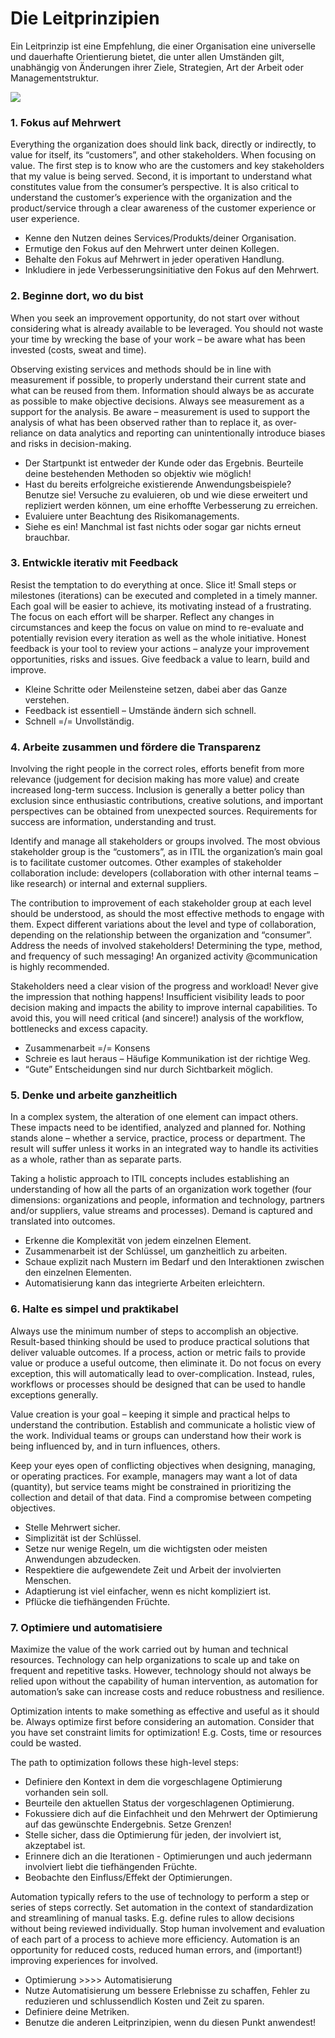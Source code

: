 # Die Leitprinzipien

Ein Leitprinzip ist eine Empfehlung, die einer Organisation eine universelle und dauerhafte Orientierung bietet, die unter allen Umständen gilt, unabhängig von Änderungen ihrer Ziele, Strategien, Art der Arbeit oder Managementstruktur.

![](https://i.imgur.com/iy0U6hG.png)

### 1. Fokus auf Mehrwert

Everything the organization does should link back, directly or indirectly, to value for itself, its “customers”, and other stakeholders. When focusing on value. The first step is to know who are the customers and key stakeholders that my value is being served. Second, it is important to understand what constitutes value from the consumer’s perspective. It is also critical to understand the customer’s experience with the organization and the product/service through a clear awareness of the customer experience or user experience.

* Kenne den Nutzen deines Services/Produkts/deiner Organisation.
* Ermutige den Fokus auf den Mehrwert unter deinen Kollegen.
* Behalte den Fokus auf Mehrwert in jeder operativen Handlung.
* Inkludiere in jede Verbesserungsinitiative den Fokus auf den Mehrwert.

### 2. Beginne dort, wo du bist

When you seek an improvement opportunity, do not start over without considering what is already available to be leveraged. You should not waste your time by wrecking the base of your work – be aware what has been invested \(costs, sweat and time\).

Observing existing services and methods should be in line with measurement if possible, to properly understand their current state and what can be reused from them. Information should always be as accurate as possible to make objective decisions. Always see measurement as a support for the analysis. Be aware – measurement is used to support the analysis of what has been observed rather than to replace it, as over-reliance on data analytics and reporting can unintentionally introduce biases and risks in decision-making.

* Der Startpunkt ist entweder der Kunde oder das Ergebnis. Beurteile deine bestehenden Methoden so objektiv wie möglich!
* Hast du bereits erfolgreiche existierende Anwendungsbeispiele? Benutze sie! Versuche zu evaluieren, ob und wie diese erweitert und repliziert werden können, um eine erhoffte Verbesserung zu erreichen.
* Evaluiere unter Beachtung des Risikomanagements.
* Siehe es ein! Manchmal ist fast nichts oder sogar gar nichts erneut brauchbar.

### 3. Entwickle iterativ mit Feedback

Resist the temptation to do everything at once. Slice it! Small steps or milestones \(iterations\) can be executed and completed in a timely manner. Each goal will be easier to achieve, its motivating instead of a frustrating. The focus on each effort will be sharper. Reflect any changes in circumstances and keep the focus on value on mind to re-evaluate and potentially revision every iteration as well as the whole initiative. Honest feedback is your tool to review your actions – analyze your improvement opportunities, risks and issues. Give feedback a value to learn, build and improve.

* Kleine Schritte oder Meilensteine setzen, dabei aber das Ganze verstehen.
* Feedback ist essentiell – Umstände ändern sich schnell.
* Schnell =/= Unvollständig.

### 4. Arbeite zusammen und fördere die Transparenz

Involving the right people in the correct roles, efforts benefit from more relevance \(judgement for decision making has more value\) and create increased long-term success. Inclusion is generally a better policy than exclusion since enthusiastic contributions, creative solutions, and important perspectives can be obtained from unexpected sources. Requirements for success are information, understanding and trust.

Identify and manage all stakeholders or groups involved. The most obvious stakeholder group is the “customers”, as in ITIL the organization’s main goal is to facilitate customer outcomes. Other examples of stakeholder collaboration include: developers \(collaboration with other internal teams – like research\) or internal and external suppliers.

The contribution to improvement of each stakeholder group at each level should be understood, as should the most effective methods to engage with them. Expect different variations about the level and type of collaboration, depending on the relationship between the organization and “consumer”. Address the needs of involved stakeholders! Determining the type, method, and frequency of such messaging! An organized activity @communication is highly recommended.

Stakeholders need a clear vision of the progress and workload! Never give the impression that nothing happens! Insufficient visibility leads to poor decision making and impacts the ability to improve internal capabilities. To avoid this, you will need critical \(and sincere!\) analysis of the workflow, bottlenecks and excess capacity.

* Zusammenarbeit =/= Konsens
* Schreie es laut heraus – Häufige Kommunikation ist der richtige Weg.
* “Gute” Entscheidungen sind nur durch Sichtbarkeit möglich.

### 5. Denke und arbeite ganzheitlich

In a complex system, the alteration of one element can impact others. These impacts need to be identified, analyzed and planned for. Nothing stands alone – whether a service, practice, process or department. The result will suffer unless it works in an integrated way to handle its activities as a whole, rather than as separate parts.

Taking a holistic approach to ITIL concepts includes establishing an understanding of how all the parts of an organization work together \(four dimensions: organizations and people, information and technology, partners and/or suppliers, value streams and processes\). Demand is captured and translated into outcomes.

* Erkenne die Komplexität von jedem einzelnen Element.
* Zusammenarbeit ist der Schlüssel, um ganzheitlich zu arbeiten.
* Schaue explizit nach Mustern im Bedarf und den Interaktionen zwischen den einzelnen Elementen.
* Automatisierung kann das integrierte Arbeiten erleichtern.

### 6. Halte es simpel und praktikabel

Always use the minimum number of steps to accomplish an objective. Result-based thinking should be used to produce practical solutions that deliver valuable outcomes. If a process, action or metric fails to provide value or produce a useful outcome, then eliminate it. Do not focus on every exception, this will automatically lead to over-complication. Instead, rules, workflows or processes should be designed that can be used to handle exceptions generally.

Value creation is your goal – keeping it simple and practical helps to understand the contribution. Establish and communicate a holistic view of the work. Individual teams or groups can understand how their work is being influenced by, and in turn influences, others.

Keep your eyes open of conflicting objectives when designing, managing, or operating practices. For example, managers may want a lot of data \(quantity\), but service teams might be constrained in prioritizing the collection and detail of that data. Find a compromise between competing objectives.

* Stelle Mehrwert sicher.
* Simplizität ist der Schlüssel.
* Setze nur wenige Regeln, um die wichtigsten oder meisten Anwendungen abzudecken.
* Respektiere die aufgewendete Zeit und Arbeit der involvierten Menschen.
* Adaptierung ist viel einfacher, wenn es nicht kompliziert ist.
* Pflücke die tiefhängenden Früchte.

### 7. Optimiere und automatisiere

Maximize the value of the work carried out by human and technical resources. Technology can help organizations to scale up and take on frequent and repetitive tasks. However, technology should not always be relied upon without the capability of human intervention, as automation for automation’s sake can increase costs and reduce robustness and resilience.

Optimization intents to make something as effective and useful as it should be. Always optimize first before considering an automation. Consider that you have set constraint limits for optimization! E.g. Costs, time or resources could be wasted.

The path to optimization follows these high-level steps:

* Definiere den Kontext in dem die vorgeschlagene Optimierung vorhanden sein soll.
* Beurteile den aktuellen Status der vorgeschlagenen Optimierung.
* Fokussiere dich auf die Einfachheit und den Mehrwert der Optimierung auf das gewünschte Endergebnis. Setze Grenzen!
* Stelle sicher, dass die Optimierung für jeden, der involviert ist, akzeptabel ist.
* Erinnere dich an die Iterationen - Optimierungen und auch jedermann involviert liebt die tiefhängenden Früchte.
* Beobachte den Einfluss/Effekt der Optimierungen.

Automation typically refers to the use of technology to perform a step or series of steps correctly. Set automation in the context of standardization and streamlining of manual tasks. E.g. define rules to allow decisions without being reviewed individually. Stop human involvement and evaluation of each part of a process to achieve more efficiency. Automation is an opportunity for reduced costs, reduced human errors, and \(important!\) improving experiences for involved.

* Optimierung &gt;&gt;&gt;&gt; Automatisierung
* Nutze Automatisierung um bessere Erlebnisse zu schaffen, Fehler zu reduzieren und schlussendlich Kosten und Zeit zu sparen.
* Definiere deine Metriken.
* Benutze die anderen Leitprinzipien, wenn du diesen Punkt anwendest!


